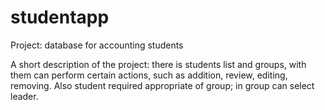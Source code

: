 # studentapp
<p>Project: database for accounting students</p>
A short description of the project: there is students list and groups,
with them can perform certain actions, such as addition, review, editing, removing.
Also student required appropriate of group; in group can select leader.
